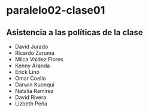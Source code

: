 # paralelo02-clase01
## Asistencia a las políticas de la clase
+ David Jurado
+ Ricardo Zaruma
+ Milca Valdez Flores
+ Kenny Aranda
+ Erick Lino
+ Omar Coello
+ Darwin Kuonqui
+ Natalia Ramírez
+ David Rivera
+ Lizbeth Peña
